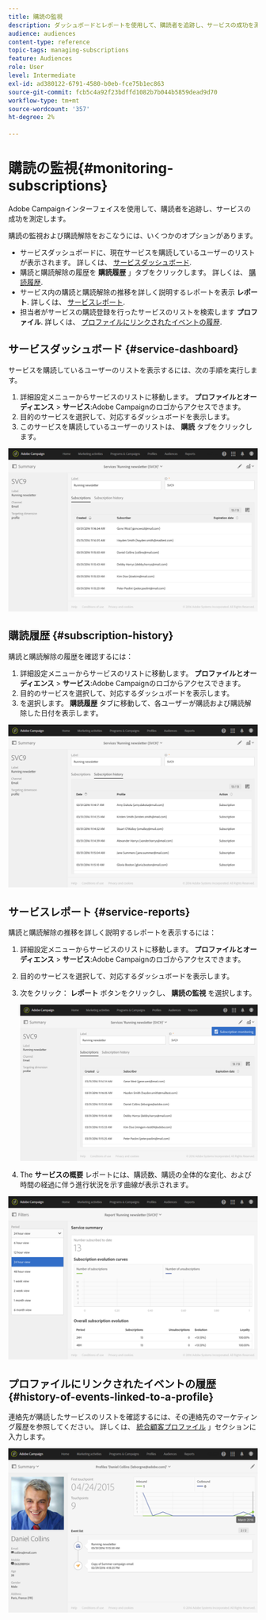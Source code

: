 ```yaml
---
title: 購読の監視
description: ダッシュボードとレポートを使用して、購読者を追跡し、サービスの成功を測定する方法を説明します。
audience: audiences
content-type: reference
topic-tags: managing-subscriptions
feature: Audiences
role: User
level: Intermediate
exl-id: ad380122-6791-4580-b0eb-fce75b1ec863
source-git-commit: fcb5c4a92f23bdffd1082b7b044b5859dead9d70
workflow-type: tm+mt
source-wordcount: '357'
ht-degree: 2%

---
```


# 購読の監視{#monitoring-subscriptions}

Adobe Campaignインターフェイスを使用して、購読者を追跡し、サービスの成功を測定します。

購読の監視および購読解除をおこなうには、いくつかのオプションがあります。

* サービスダッシュボードに、現在サービスを購読しているユーザーのリストが表示されます。 詳しくは、 [サービスダッシュボード](#service-dashboard).
* 購読と購読解除の履歴を **購読履歴** 」タブをクリックします。 詳しくは、 [購読履歴](#subscription-history).
* サービス内の購読と購読解除の推移を詳しく説明するレポートを表示 **レポート**. 詳しくは、 [サービスレポート](#service-reports).
* 担当者がサービスの購読登録を行ったサービスのリストを検索します **プロファイル**. 詳しくは、 [プロファイルにリンクされたイベントの履歴](#history-of-events-linked-to-a-profile).

## サービスダッシュボード {#service-dashboard}

サービスを購読しているユーザーのリストを表示するには、次の手順を実行します。

1. 詳細設定メニューからサービスのリストに移動します。 **プロファイルとオーディエンス** > **サービス**:Adobe Campaignのロゴからアクセスできます。
1. 目的のサービスを選択して、対応するダッシュボードを表示します。
1. このサービスを購読しているユーザーのリストは、 **購読** タブをクリックします。

![](assets/lp_monitoring_subscriptions_1.png)

## 購読履歴 {#subscription-history}

購読と購読解除の履歴を確認するには：

1. 詳細設定メニューからサービスのリストに移動します。 **プロファイルとオーディエンス** > **サービス**:Adobe Campaignのロゴからアクセスできます。
1. 目的のサービスを選択して、対応するダッシュボードを表示します。
1. を選択します。 **購読履歴** タブに移動して、各ユーザーが購読および購読解除した日付を表示します。

![](assets/lp_monitoring_subscriptions_2.png)

## サービスレポート {#service-reports}

購読と購読解除の推移を詳しく説明するレポートを表示するには：

1. 詳細設定メニューからサービスのリストに移動します。 **プロファイルとオーディエンス** > **サービス**:Adobe Campaignのロゴからアクセスできます。
1. 目的のサービスを選択して、対応するダッシュボードを表示します。
1. 次をクリック： **レポート** ボタンをクリックし、 **購読の監視** を選択します。

   ![](assets/lp_monitoring_subscriptions_3.png)

1. The **サービスの概要** レポートには、購読数、購読の全体的な変化、および時間の経過に伴う進行状況を示す曲線が表示されます。

![](assets/lp_monitoring_subscriptions_4.png)

## プロファイルにリンクされたイベントの履歴 {#history-of-events-linked-to-a-profile}

連絡先が購読したサービスのリストを確認するには、その連絡先のマーケティング履歴を参照してください。 詳しくは、 [統合顧客プロファイル](../../audiences/using/integrated-customer-profile.md) 」セクションに入力します。

![](assets/lp_monitoring_subscriptions_5.png)
